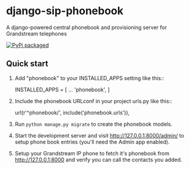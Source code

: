 # django-sip-phonebook
A django-powered central phonebook and provisioning server for Grandstream telephones

[![PyPi packaged](https://badge.fury.io/py/django-sip-phonebook.svg)](http://badge.fury.io/py/django-sip-phonebook)



Quick start
-----------

1. Add "phonebook" to your INSTALLED_APPS setting like this::

    INSTALLED_APPS = [
        ...
        'phonebook',
    ]

2. Include the phonebook URLconf in your project urls.py like this::

    url(r'^phonebook/', include('phonebook.urls')),

3. Run `python manage.py migrate` to create the phonebook models.

4. Start the development server and visit http://127.0.0.1:8000/admin/
   to setup phone book entries (you'll need the Admin app enabled).

5. Setup your Grandstream IP phone to fetch it's phonebook from http://127.0.0.1:8000 
   and verify you can call the contacts you added.

